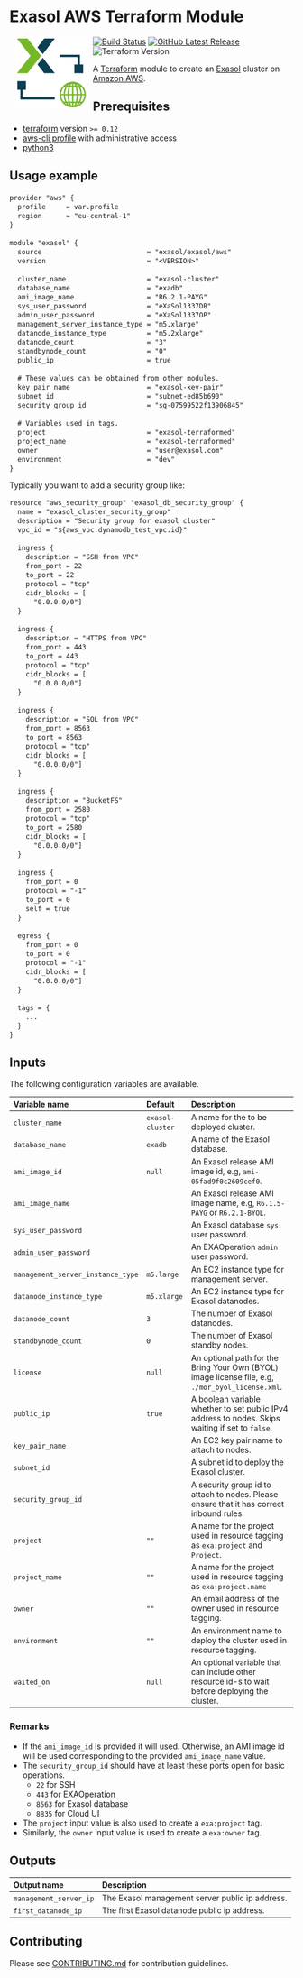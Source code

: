 # Exasol AWS Terraform Module

<img alt="terraform-aws-exasol logo" src="docs/images/terraform-aws-exasol_128x128.png" style="float:left; padding:0px 10px 10px 10px;"/>

[![Build Status][travis-badge]][travis-link]
[![GitHub Latest Release][gh-release-badge]][gh-release-link]
![Terraform Version][terraform-version]

A [Terraform](https://www.terraform.io) module to create an
[Exasol](https://www.exasol.com) cluster on [Amazon
AWS](https://aws.amazon.com/).

## Prerequisites

* [terraform][terraform-install] version `>= 0.12`
* [aws-cli profile][aws-cli-profile] with administrative access
* [python3][python3-install]

## Usage example

```hcl
provider "aws" {
  profile     = var.profile
  region      = "eu-central-1"
}

module "exasol" {
  source                          = "exasol/exasol/aws"
  version                         = "<VERSION>"

  cluster_name                    = "exasol-cluster"
  database_name                   = "exadb"
  ami_image_name                  = "R6.2.1-PAYG"
  sys_user_password               = "eXaSol1337DB"
  admin_user_password             = "eXaSol1337OP"
  management_server_instance_type = "m5.xlarge"
  datanode_instance_type          = "m5.2xlarge"
  datanode_count                  = "3"
  standbynode_count               = "0"
  public_ip                       = true

  # These values can be obtained from other modules.
  key_pair_name                   = "exasol-key-pair"
  subnet_id                       = "subnet-ed85b690"
  security_group_id               = "sg-07599522f13906845"

  # Variables used in tags.
  project                         = "exasol-terraformed"
  project_name                    = "exasol-terraformed"
  owner                           = "user@exasol.com"
  environment                     = "dev"
}
```

Typically you want to add a security group like:

```
resource "aws_security_group" "exasol_db_security_group" {
  name = "exasol_cluster_security_group"
  description = "Security group for exasol cluster"
  vpc_id = "${aws_vpc.dynamodb_test_vpc.id}"

  ingress {
    description = "SSH from VPC"
    from_port = 22
    to_port = 22
    protocol = "tcp"
    cidr_blocks = [
      "0.0.0.0/0"]
  }

  ingress {
    description = "HTTPS from VPC"
    from_port = 443
    to_port = 443
    protocol = "tcp"
    cidr_blocks = [
      "0.0.0.0/0"]
  }

  ingress {
    description = "SQL from VPC"
    from_port = 8563
    to_port = 8563
    protocol = "tcp"
    cidr_blocks = [
      "0.0.0.0/0"]
  }

  ingress {
    description = "BucketFS"
    from_port = 2580
    protocol = "tcp"
    to_port = 2580
    cidr_blocks = [
      "0.0.0.0/0"]
  }

  ingress {
    from_port = 0
    protocol = "-1"
    to_port = 0
    self = true
  }

  egress {
    from_port = 0
    to_port = 0
    protocol = "-1"
    cidr_blocks = [
      "0.0.0.0/0"]
  }

  tags = {
    ...
  }
}
```

## Inputs

The following configuration variables are available.

| Variable name                     | Default          | Description
|:----------------------------------|:-----------------|:------------------------------------------------------------------------------------------------|
|``cluster_name``                   |``exasol-cluster``|A name for the to be deployed cluster.                                                           |
|``database_name``                  |``exadb``         |A name of the Exasol database.                                                                   |
|``ami_image_id``                   |``null``          |An Exasol release AMI image id, e.g, `ami-05fad9f0c2609cef0`.                                    |
|``ami_image_name``                 |*<none>*          |An Exasol release AMI image name, e.g, `R6.1.5-PAYG` or `R6.2.1-BYOL`.                           |
|``sys_user_password``              |*<none>*          |An Exasol database `sys` user password.                                                          |
|``admin_user_password``            |*<none>*          |An EXAOperation `admin` user password.                                                           |
|``management_server_instance_type``|``m5.large``      |An EC2 instance type for management server.                                                      |
|``datanode_instance_type``         |``m5.xlarge``     |An EC2 instance type for Exasol datanodes.                                                       |
|``datanode_count``                 |``3``             |The number of Exasol datanodes.                                                                  |
|``standbynode_count``              |``0``             |The number of Exasol standby nodes.                                                              |
|``license``                        |``null``          |An optional path for the Bring Your Own (BYOL) image license file, e.g, `./mor_byol_license.xml`.|
|``public_ip``                      |``true``          |A boolean variable whether to set public IPv4 address to nodes. Skips waiting if set to `false`. |
|``key_pair_name``                  |*<none>*          |An EC2 key pair name to attach to nodes.                                                         |
|``subnet_id``                      |*<none>*          |A subnet id to deploy the Exasol cluster.                                                        |
|``security_group_id``              |*<none>*          |A security group id to attach to nodes. Please ensure that it has correct inbound rules.         |
|``project``                        |``""``            |A name for the project used in resource tagging as ``exa:project`` and ``Project``.              |
|``project_name``                   |``""``            |A name for the project used in resource tagging as ``exa:project.name``                          |
|``owner``                          |``""``            |An email address of the owner used in resource tagging.                                          |
|``environment``                    |``""``            |An environment name to deploy the cluster used in resource tagging.                              |
|``waited_on``                      |``null``          |An optional variable that can include other resource id-s to wait before deploying the cluster.  |

### Remarks

* If the `ami_image_id` is provided it will used. Otherwise, an AMI image id
  will be used corresponding to the provided `ami_image_name` value.
* The `security_group_id` should have at least these ports open for basic
  operations.
  * ``22`` for SSH
  * ``443`` for EXAOperation
  * ``8563`` for Exasol database
  * ``8835`` for Cloud UI
* The `project` input value is also used to create a `exa:project` tag.
* Similarly, the `owner` input value is used to create a `exa:owner` tag.

## Outputs

| Output name                       | Description
|:----------------------------------|:-----------------------------------------------|
|``management_server_ip``           |The Exasol management server public ip address. |
|``first_datanode_ip``              |The first Exasol datanode public ip address.    |

## Contributing

Please see [CONTRIBUTING.md](CONTRIBUTING.md) for contribution guidelines.

[travis-badge]: https://travis-ci.com/exasol/terraform-aws-exasol.svg?branch=master
[travis-link]: https://travis-ci.com/exasol/terraform-aws-exasol
[gh-release-badge]: https://img.shields.io/github/tag/exasol/terraform-aws-exasol.svg?label=latest
[gh-release-link]: https://github.com/exasol/terraform-aws-exasol/releases/latest
[terraform-version]: https://img.shields.io/badge/tf-%3E%3D0.12.0-blue.svg
[terraform-install]: https://www.terraform.io/downloads.html
[aws-cli]: https://docs.aws.amazon.com/cli/latest/userguide/cli-chap-install.html
[aws-cli-profile]: https://docs.aws.amazon.com/cli/latest/userguide/cli-configure-profiles.html
[python3-install]: https://www.python.org/downloads/

